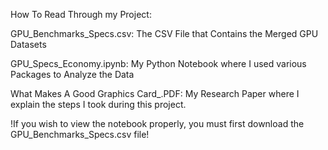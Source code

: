 How To Read Through my Project:

GPU_Benchmarks_Specs.csv: The CSV File that Contains the Merged GPU Datasets

GPU_Specs_Economy.ipynb: My Python Notebook where I used various Packages to Analyze the Data

What Makes A Good Graphics Card_.PDF: My Research Paper where I explain the steps I took during this project.

!If you wish to view the notebook properly, you must first download the GPU_Benchmarks_Specs.csv file!
